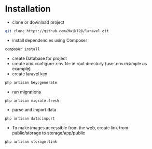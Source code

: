 # Installation

- clone or download project
```bash
git clone https://github.com/Majkl28/laravel.git 
```
- install dependencies using Composer
```bash
composer install
```
- create Database for project
- create and configure .env file in root directory (use .env.example as example)
- create laravel key
```bash
php artisan key:generate
```
- run migrations
```bash
php artisan migrate:fresh
```
- parse and import data
```bash
php artisan data:import
```
- To make images accessible from the web, create link from public/storage to storage/app/public
```bash
php artisan storage:link
```
